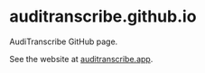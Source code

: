 # auditranscribe.github.io
AudiTranscribe GitHub page.

See the website at [auditranscribe.app](https://auditranscribe.app/).
